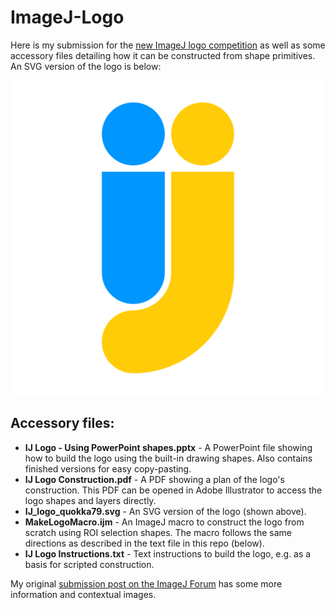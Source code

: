 # ImageJ-Logo
Here is my submission for the [new ImageJ logo competition](http://forum.imagej.net/t/vote-for-the-new-imagej-logo/8895) as well as some accessory files detailing how it can be constructed from shape primitives. An SVG version of the logo is below:

![ImageJ New Logo Submission](https://github.com/quokka79/ImageJ-Logo/blob/master/IJ_logo_quokka79.svg "ImageJ - New Logo Submission")

## Accessory files:
* **IJ Logo - Using PowerPoint shapes.pptx** - A PowerPoint file showing how to build the logo using the built-in drawing shapes. Also contains finished versions for easy copy-pasting.
* **IJ Logo Construction.pdf** - A PDF showing a plan of the logo's construction. This PDF can be opened in Adobe Illustrator to access the logo shapes and layers directly.
* **IJ_logo_quokka79.svg** - An SVG version of the logo (shown above).
* **MakeLogoMacro.ijm** - An ImageJ macro to construct the logo from scratch using ROI selection shapes. The macro follows the same directions as described in the text file in this repo (below).
* **IJ Logo Instructions.txt** - Text instructions to build the logo, e.g. as a basis for scripted construction.

My original [submission post on the ImageJ Forum](http://forum.imagej.net/t/contest-new-imagej-logo/8485/22) has some more information and contextual images.
